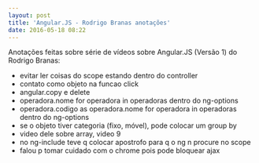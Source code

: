 ```yaml
---
layout: post
title: 'Angular.JS - Rodrigo Branas anotações'
date: 2016-05-18 08:22
---
```


Anotações feitas sobre série de vídeos sobre Angular.JS (Versão 1) do Rodrigo Branas:

* evitar ler coisas do scope estando dentro do controller
* contato como objeto na funcao click
* angular.copy e delete
* operadora.nome for operadora in operadoras dentro do ng-options
* operadora.codigo as operadora.nome for operadora in operadoras dentro do ng-options
* se o objeto tiver categoria (fixo, móvel), pode colocar um group by
* video dele sobre array, video 9
* no ng-include teve q colocar apostrofo para q o ng n procure no scope
* falou p tomar cuidado com o chrome pois pode bloquear ajax
